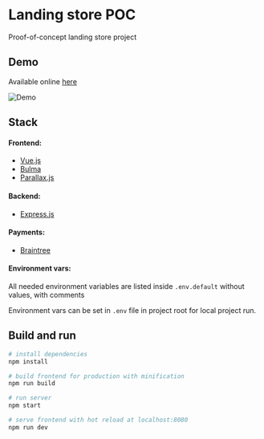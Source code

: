 # Landing store POC
Proof-of-concept landing store project

## Demo
Available online [here](https://poc-landing-store.herokuapp.com/)

![Demo](https://image.ibb.co/eYNucb/Peek_2017_11_07_17_09.gif)

## Stack
#### Frontend:
* [Vue.js](https://vuejs.org/)
* [Bulma](https://bulma.io/)
* [Parallax.js](http://matthew.wagerfield.com/parallax/)

#### Backend:
* [Express.js](https://expressjs.com/)

#### Payments:
* [Braintree](https://www.braintreepayments.com/)

#### Environment vars:
All needed environment variables are listed inside `.env.default` without values, with comments

Environment vars can be set in `.env` file in project root for local project run.

## Build and  run
``` bash
# install dependencies
npm install

# build frontend for production with minification
npm run build

# run server
npm start

# serve frontend with hot reload at localhost:8080
npm run dev
```
